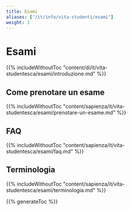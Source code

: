 ```yaml
---
title: Esami
aliases: ["/it/info/vita-studenti/esami"]
weight: 1
---
```


# Esami

{{% includeWithoutToc "content/di/it/vita-studentesca/esami/introduzione.md" %}}

## Come prenotare un esame

{{% includeWithoutToc "content/sapienza/it/vita-studentesca/esami/prenotare-un-esame.md" %}}

## FAQ

{{% includeWithoutToc "content/sapienza/it/vita-studentesca/esami/faq.md" %}}

## Terminologia

{{% includeWithoutToc "content/sapienza/it/vita-studentesca/esami/terminologia.md" %}}

{{% generateToc %}}